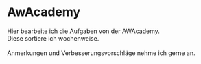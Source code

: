 # AwAcademy
Hier bearbeite ich die Aufgaben von der AWAcademy.<br>
Diese sortiere ich wochenweise.<br><br>
Anmerkungen und Verbesserungsvorschläge nehme ich gerne an.
